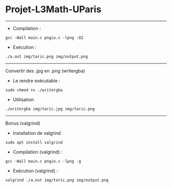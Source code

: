 # Projet-L3Math-UParis
***
* Compilation : 
```
gcc -Wall main.c pngio.c -lpng -O2
```
* Exécution : 
```
./a.out img/taric.png img/output.png
```
***
Convertir des .jpg en .png (writergba)
* Le rendre exécutable :
```
sudo chmod +x ./writergba
```
* Utilisation
```
./writergba img/taric.jpg img/taric.png
```
***
Bonus (valgrind)
* Installation de valgrind
```
sudo apt install valgrind
```
* Compilation (valgrind) : 
```
gcc -Wall main.c pngio.c -lpng -g
```
* Exécution (valgrind) : 
```
valgrind ./a.out img/taric.png img/output.png
```
